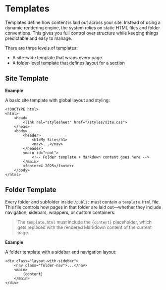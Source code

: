 # Templates

Templates define how content is laid out across your site. Instead of using a dynamic rendering engine, the system relies on static HTML files and folder conventions. This gives you full control over structure while keeping things predictable and easy to manage.

There are three levels of templates:

- A site-wide template that wraps every page
- A folder-level template that defines layout for a section

## Site Template

**Example**

A basic site template with global layout and styling:

	<!DOCTYPE html>
	<html>
		<head>
			<link rel="stylesheet" href="/styles/site.css">
		</head>
		<body>
			<header>
				<h1>My Site</h1>
				<nav>...</nav>
			</header>
			<main id="root">
				<!-- Folder template + Markdown content goes here -->
			</main>
			<footer>© 2025</footer>
		</body>
	</html>

## Folder Template

Every folder and subfolder inside `/public` must contain a `template.html` file. This file controls how pages in that folder are laid out—whether they include navigation, sidebars, wrappers, or custom containers. 

> The `template.html` must include the `{content}` placeholder, which gets replaced with the rendered Markdown content of the current page. 

**Example**

A folder template with a sidebar and navigation layout:

	<div class="layout-with-sidebar">
  		<nav class="folder-nav">...</nav>
  		<main>
			{content}
		</main>
	</div>
	 

